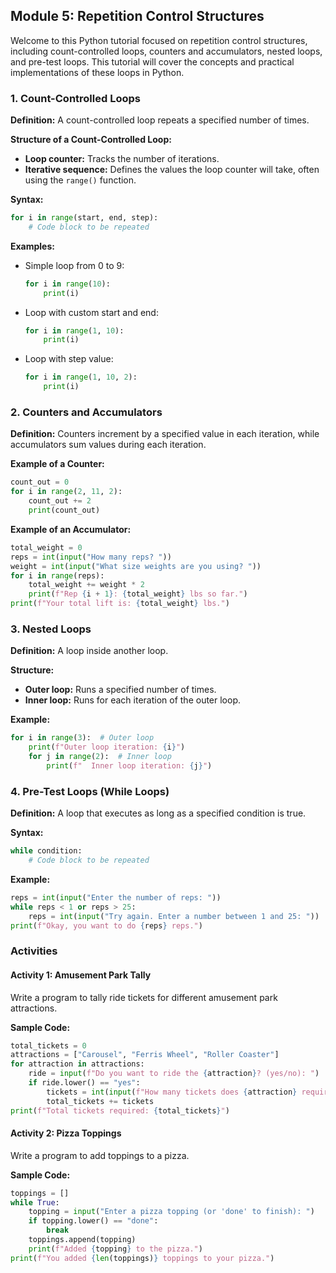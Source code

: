 ## Module 5: Repetition Control Structures

Welcome to this Python tutorial focused on repetition control structures, including count-controlled loops, counters and accumulators, nested loops, and pre-test loops. This tutorial will cover the concepts and practical implementations of these loops in Python.

### 1. Count-Controlled Loops

**Definition:** A count-controlled loop repeats a specified number of times.

**Structure of a Count-Controlled Loop:**
- **Loop counter:** Tracks the number of iterations.
- **Iterative sequence:** Defines the values the loop counter will take, often using the `range()` function.

**Syntax:**
```python
for i in range(start, end, step):
    # Code block to be repeated
```

**Examples:**

- Simple loop from 0 to 9:
    ```python
    for i in range(10):
        print(i)
    ```

- Loop with custom start and end:
    ```python
    for i in range(1, 10):
        print(i)
    ```

- Loop with step value:
    ```python
    for i in range(1, 10, 2):
        print(i)
    ```

### 2. Counters and Accumulators

**Definition:** Counters increment by a specified value in each iteration, while accumulators sum values during each iteration.

**Example of a Counter:**
```python
count_out = 0
for i in range(2, 11, 2):
    count_out += 2
    print(count_out)
```

**Example of an Accumulator:**
```python
total_weight = 0
reps = int(input("How many reps? "))
weight = int(input("What size weights are you using? "))
for i in range(reps):
    total_weight += weight * 2
    print(f"Rep {i + 1}: {total_weight} lbs so far.")
print(f"Your total lift is: {total_weight} lbs.")
```

### 3. Nested Loops

**Definition:** A loop inside another loop.

**Structure:**
- **Outer loop:** Runs a specified number of times.
- **Inner loop:** Runs for each iteration of the outer loop.

**Example:**
```python
for i in range(3):  # Outer loop
    print(f"Outer loop iteration: {i}")
    for j in range(2):  # Inner loop
        print(f"  Inner loop iteration: {j}")
```

### 4. Pre-Test Loops (While Loops)

**Definition:** A loop that executes as long as a specified condition is true.

**Syntax:**
```python
while condition:
    # Code block to be repeated
```

**Example:**
```python
reps = int(input("Enter the number of reps: "))
while reps < 1 or reps > 25:
    reps = int(input("Try again. Enter a number between 1 and 25: "))
print(f"Okay, you want to do {reps} reps.")
```

### Activities

#### Activity 1: Amusement Park Tally
Write a program to tally ride tickets for different amusement park attractions.

**Sample Code:**
```python
total_tickets = 0
attractions = ["Carousel", "Ferris Wheel", "Roller Coaster"]
for attraction in attractions:
    ride = input(f"Do you want to ride the {attraction}? (yes/no): ")
    if ride.lower() == "yes":
        tickets = int(input(f"How many tickets does {attraction} require? "))
        total_tickets += tickets
print(f"Total tickets required: {total_tickets}")
```

#### Activity 2: Pizza Toppings
Write a program to add toppings to a pizza.

**Sample Code:**
```python
toppings = []
while True:
    topping = input("Enter a pizza topping (or 'done' to finish): ")
    if topping.lower() == "done":
        break
    toppings.append(topping)
    print(f"Added {topping} to the pizza.")
print(f"You added {len(toppings)} toppings to your pizza.")
```
